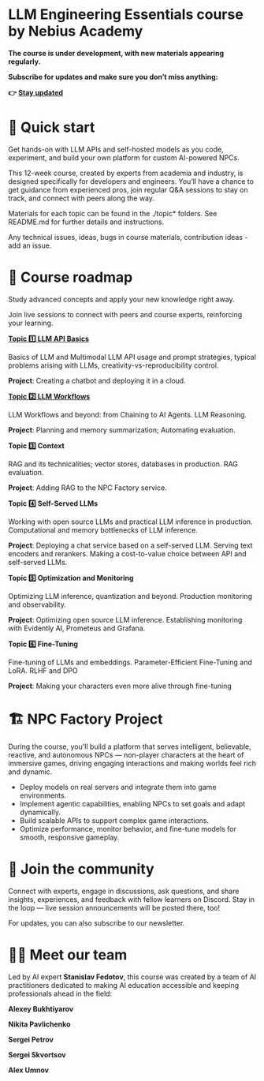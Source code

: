 # LLM Engineering Essentials course by Nebius Academy

**The course is under development, with new materials appearing regularly.**

**Subscribe for updates and make sure you don’t miss anything:**

**👉 [Stay updated](https://academy.nebius.com/llm-engineering-essentials/update/)**

# 📌 Quick start

Get hands-on with LLM APIs and self-hosted models as you code, experiment, and build your own platform for custom AI-powered NPCs.

This 12-week course, created by experts from academia and industry, is designed specifically for developers and engineers. You’ll have a chance to get guidance from experienced pros, join regular Q&A sessions to stay on track, and connect with peers along the way.

Materials for each topic can be found in the ./topic* folders. See README.md for further details and instructions.

Any technical issues, ideas, bugs in course materials, contribution ideas - add an issue.

# 📖 Course roadmap

Study advanced concepts and apply your new knowledge right away.

Join live sessions to connect with peers and course experts, reinforcing your learning.

**[Topic 1️⃣ LLM API Basics](https://github.com/Nebius-Academy/LLM-Engineering-Essentials/tree/main/topic1)**

Basics of LLM and Multimodal LLM API usage and prompt strategies, typical problems arising with LLMs, creativity-vs-reproducibility control.

**Project**: Creating a chatbot and deploying it in a cloud.

**[Topic 2️⃣ LLM Workflows](https://github.com/Nebius-Academy/LLM-Engineering-Essentials/tree/main/topic2)**

LLM Workflows and beyond: from Chaining to AI Agents. LLM Reasoning.

**Project**: Planning and memory summarization; Automating evaluation.
	
**Topic 3️⃣ Context**

RAG and its technicalities; vector stores, databases in production. RAG evaluation.

**Project**: Adding RAG to the NPC Factory service.

**Topic 4️⃣ Self-Served LLMs**
	
Working with open source LLMs and practical LLM inference in production. Computational and memory bottlenecks of LLM inference.

**Project**: Deploying a chat service based on a self-served LLM. Serving text encoders and rerankers. Making a cost-to-value choice between API and self-served LLMs.
	
**Topic 5️⃣ Optimization and Monitoring**

Optimizing LLM inference, quantization and beyond. Production monitoring and observability.
	
**Project**: Optimizing open source LLM inference. Establishing monitoring with Evidently AI, Prometeus and Grafana.
	
**Topic 6️⃣ Fine-Tuning**

Fine-tuning of LLMs and embeddings. Parameter-Efficient Fine-Tuning and LoRA. RLHF and DPO
	
**Project**: Making your characters even more alive through fine-tuning

# 🏗️ NPC Factory Project

During the course, you'll build a platform that serves intelligent, believable, reactive, and autonomous NPCs — non-player characters at the heart of immersive games, driving engaging interactions and making worlds feel rich and dynamic.

- Deploy models on real servers and integrate them into game environments.
- Implement agentic capabilities, enabling NPCs to set goals and adapt dynamically.
- Build scalable APIs to support complex game interactions.
- Optimize performance, monitor behavior, and fine-tune models for smooth, responsive gameplay.

# 💬 Join the community

Connect with experts, engage in discussions, ask questions, and share insights, experiences, and feedback with fellow learners on Discord. Stay in the loop — live session announcements will be posted there, too!

For updates, you can also subscribe to our newsletter.

# 👨‍🏫 Meet our team

Led by AI expert **Stanislav Fedotov**, this course was created by a team of AI practitioners dedicated to making AI education accessible and keeping professionals ahead in the field:

**Alexey Bukhtiyarov**

**Nikita Pavlichenko**

**Sergei Petrov**

**Sergei Skvortsov**

**Alex Umnov**
